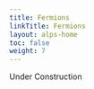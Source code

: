 ```yaml
---
title: Fermions
linkTitle: Fermions
layout: alps-home
toc: false
weight: 7
---
```


Under Construction

<!--more-->
